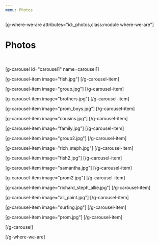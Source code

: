 ```yaml
---
menu: Photos
---
```


[g-where-we-are attributes="id:_photos,class:module where-we-are"]
# Photos

<br>

[g-carousel id="carousel1" name=carousel1]

[g-carousel-item image="fish.jpg"]
[/g-carousel-item]

[g-carousel-item image="group.jpg"]
[/g-carousel-item]

[g-carousel-item image="brothers.jpg"]
[/g-carousel-item]

[g-carousel-item image="prom_boys.jpg"]
[/g-carousel-item]

[g-carousel-item image="cousins.jpg"]
[/g-carousel-item]

[g-carousel-item image="family.jpg"]
[/g-carousel-item]

[g-carousel-item image="group2.jpg"]
[/g-carousel-item]

[g-carousel-item image="rich_steph.jpg"]
[/g-carousel-item]

[g-carousel-item image="fish2.jpg"]
[/g-carousel-item]

[g-carousel-item image="samantha.jpg"]
[/g-carousel-item]

[g-carousel-item image="prom2.jpg"]
[/g-carousel-item]

[g-carousel-item image="richard_steph_allie.jpg"]
[/g-carousel-item]

[g-carousel-item image="ali_paint.jpg"]
[/g-carousel-item]

[g-carousel-item image="surfing.jpg"]
[/g-carousel-item]

[g-carousel-item image="prom.jpg"]
[/g-carousel-item]

[/g-carousel]


[/g-where-we-are]
